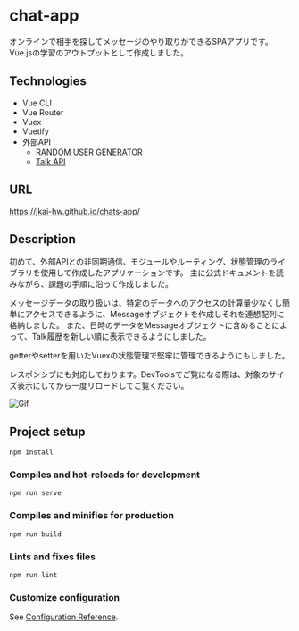 # chat-app
オンラインで相手を探してメッセージのやり取りができるSPAアプリです。
Vue.jsの学習のアウトプットとして作成しました。

## Technologies
- Vue CLI
- Vue Router
- Vuex
- Vuetify
- 外部API
  - [RANDOM USER GENERATOR](https://randomuser.me/)
  - [Talk API](https://a3rt.recruit.co.jp/product/talkAPI/)

## URL
https://jkai-hw.github.io/chats-app/

## Description
初めて、外部APIとの非同期通信、モジュールやルーティング、状態管理のライブラリを使用して作成したアプリケーションです。
主に公式ドキュメントを読みながら、課題の手順に沿って作成しました。

メッセージデータの取り扱いは、特定のデータへのアクセスの計算量少なくし簡単にアクセスできるように、Messageオブジェクトを作成しそれを連想配列に格納しました。
また、日時のデータをMessageオブジェクトに含めることによって、Talk履歴を新しい順に表示できるようにしました。

getterやsetterを用いたVuexの状態管理で堅牢に管理できるようにもしました。

レスポンシブにも対応しております。DevToolsでご覧になる際は、対象のサイズ表示にしてから一度リロードしてご覧ください。

![Gif](https://user-images.githubusercontent.com/75964449/207264299-559d30e5-2f3f-4eef-bb85-f417d19ce724.gif)



## Project setup
```
npm install
```

### Compiles and hot-reloads for development
```
npm run serve
```

### Compiles and minifies for production
```
npm run build
```

### Lints and fixes files
```
npm run lint
```

### Customize configuration
See [Configuration Reference](https://cli.vuejs.org/config/).
